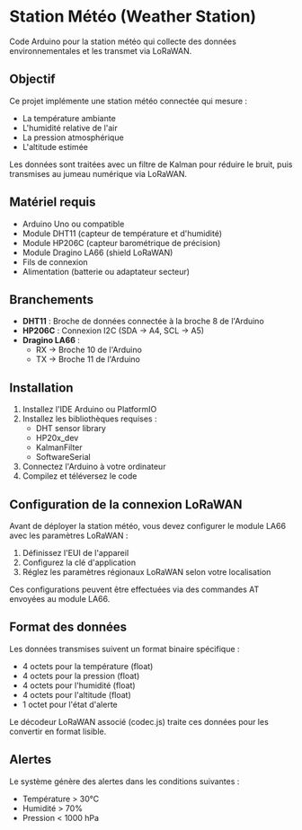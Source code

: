 # Station Météo (Weather Station)

Code Arduino pour la station météo qui collecte des données environnementales et les transmet via LoRaWAN.

## Objectif

Ce projet implémente une station météo connectée qui mesure :
- La température ambiante
- L'humidité relative de l'air
- La pression atmosphérique 
- L'altitude estimée

Les données sont traitées avec un filtre de Kalman pour réduire le bruit, puis transmises au jumeau numérique via LoRaWAN.

## Matériel requis

- Arduino Uno ou compatible
- Module DHT11 (capteur de température et d'humidité)
- Module HP206C (capteur barométrique de précision)
- Module Dragino LA66 (shield LoRaWAN)
- Fils de connexion
- Alimentation (batterie ou adaptateur secteur)

## Branchements

- **DHT11** : Broche de données connectée à la broche 8 de l'Arduino
- **HP206C** : Connexion I2C (SDA → A4, SCL → A5)
- **Dragino LA66** : 
  - RX → Broche 10 de l'Arduino
  - TX → Broche 11 de l'Arduino

## Installation

1. Installez l'IDE Arduino ou PlatformIO
2. Installez les bibliothèques requises :
   - DHT sensor library
   - HP20x_dev
   - KalmanFilter
   - SoftwareSerial
3. Connectez l'Arduino à votre ordinateur
4. Compilez et téléversez le code

## Configuration de la connexion LoRaWAN

Avant de déployer la station météo, vous devez configurer le module LA66 avec les paramètres LoRaWAN :

1. Définissez l'EUI de l'appareil
2. Configurez la clé d'application
3. Réglez les paramètres régionaux LoRaWAN selon votre localisation

Ces configurations peuvent être effectuées via des commandes AT envoyées au module LA66.

## Format des données

Les données transmises suivent un format binaire spécifique :
- 4 octets pour la température (float)
- 4 octets pour la pression (float)
- 4 octets pour l'humidité (float)
- 4 octets pour l'altitude (float)
- 1 octet pour l'état d'alerte

Le décodeur LoRaWAN associé (codec.js) traite ces données pour les convertir en format lisible.

## Alertes

Le système génère des alertes dans les conditions suivantes :
- Température > 30°C
- Humidité > 70%
- Pression < 1000 hPa
